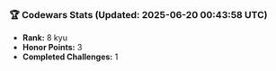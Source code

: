 ### 🏆 Codewars Stats (Updated: 2025-06-20 00:43:58 UTC)

- **Rank:** 8 kyu
- **Honor Points:** 3
- **Completed Challenges:** 1
